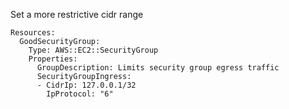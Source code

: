 
Set a more restrictive cidr range

```yaml---
Resources:
  GoodSecurityGroup:
    Type: AWS::EC2::SecurityGroup
    Properties:
      GroupDescription: Limits security group egress traffic
      SecurityGroupIngress:
      - CidrIp: 127.0.0.1/32
        IpProtocol: "6"

```


